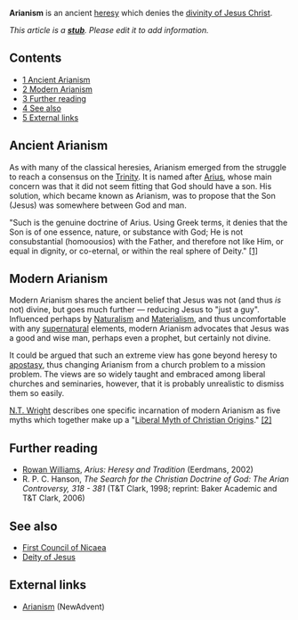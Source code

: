 **Arianism** is an ancient [heresy](Heresy "Heresy") which denies
the [divinity of Jesus Christ](Deity_of_Jesus "Deity of Jesus").

*This article is a **[stub](http://www.theopedia.com/Category:Theopedia_stubs "Category:Theopedia stubs")**. Please edit it to add information.*
## Contents

-   [1 Ancient Arianism](#Ancient_Arianism)
-   [2 Modern Arianism](#Modern_Arianism)
-   [3 Further reading](#Further_reading)
-   [4 See also](#See_also)
-   [5 External links](#External_links)

## Ancient Arianism

As with many of the classical heresies, Arianism emerged from the
struggle to reach a consensus on the [Trinity](Trinity "Trinity").
It is named after [Arius](Arius "Arius"), whose main concern was
that it did not seem fitting that God should have a son. His
solution, which became known as Arianism, was to propose that the
Son (Jesus) was somewhere between God and man.

"Such is the genuine doctrine of Arius. Using Greek terms, it
denies that the Son is of one essence, nature, or substance with
God; He is not consubstantial (homoousios) with the Father, and
therefore not like Him, or equal in dignity, or co-eternal, or
within the real sphere of Deity."
[[1]](http://www.newadvent.org/cathen/01707c.htm)
## Modern Arianism

Modern Arianism shares the ancient belief that Jesus was not (and
thus *is* not) divine, but goes much further — reducing Jesus to
"just a guy". Influenced perhaps by
[Naturalism](Naturalism "Naturalism") and
[Materialism](index.php?title=Materialism&action=edit&redlink=1 "Materialism (page does not exist)"),
and thus uncomfortable with any
[supernatural](index.php?title=Supernatural&action=edit&redlink=1 "Supernatural (page does not exist)")
elements, modern Arianism advocates that Jesus was a good and wise
man, perhaps even a prophet, but certainly not divine.

It could be argued that such an extreme view has gone beyond heresy
to [apostasy](Apostasy "Apostasy"), thus changing Arianism from a
church problem to a mission problem. The views are so widely taught
and embraced among liberal churches and seminaries, however, that
it is probably unrealistic to dismiss them so easily.

[N.T. Wright](N.T._Wright "N.T. Wright") describes one specific
incarnation of modern Arianism as five myths which together make up
a
"[Liberal Myth of Christian Origins](Liberal_Myth_of_Christian_Origins "Liberal Myth of Christian Origins")."
[[2]](Liberal_Myth_of_Christian_Origins)

## Further reading

-   [Rowan Williams](Rowan_Williams "Rowan Williams"),
    *Arius: Heresy and Tradition* (Eerdmans, 2002)
-   R. P. C. Hanson,
    *The Search for the Christian Doctrine of God: The Arian Controversy, 318 - 381*
    (T&T Clark, 1998; reprint: Baker Academic and T&T Clark, 2006)

## See also

-   [First Council of Nicaea](First_Council_of_Nicaea "First Council of Nicaea")
-   [Deity of Jesus](Deity_of_Jesus "Deity of Jesus")

## External links

-   [Arianism](http://www.newadvent.org/cathen/01707c.htm)
    (NewAdvent)



